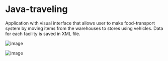 # Java-traveling
Application with visual interface that allows user to make food-transport system by moving items from the warehouses to stores using vehicles.
Data for each facility is saved in XML file.


![image](https://user-images.githubusercontent.com/32642333/83327547-f51a3000-a27c-11ea-850a-2f83a9b1f906.png)

![image](https://user-images.githubusercontent.com/32642333/83327612-7245a500-a27d-11ea-9d96-ed4af615ebdd.png)

